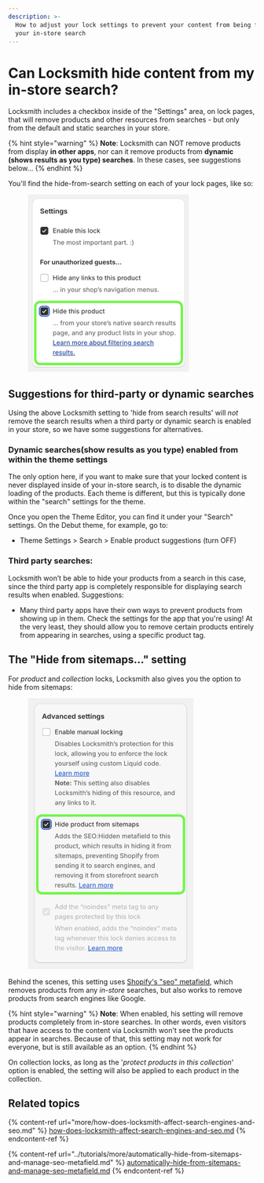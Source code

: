 ```yaml
---
description: >-
  How to adjust your lock settings to prevent your content from being found via
  your in-store search
---
```


# Can Locksmith hide content from my in-store search?

Locksmith includes a checkbox inside of the "Settings" area, on lock pages, that will remove products and other resources from searches - but only from the default and static searches in your store.&#x20;

{% hint style="warning" %}
**Note**: Locksmith can NOT remove products from display **in other apps**, nor can it remove products from **dynamic (shows results as you type) searches**. In these cases, see suggestions below...
{% endhint %}

You'll find the hide-from-search setting on each of your lock pages, like so:

<figure><img src="../.gitbook/assets/Screenshot 2024-04-18 at 1.07.26 AM.png" alt="" width="328"><figcaption></figcaption></figure>

## Suggestions for third-party or dynamic searches

Using the above Locksmith setting to 'hide from search results' will _not_ remove the search results when a third party or dynamic search is enabled in your store, so we have some suggestions for alternatives.

### **Dynamic searches(show results as you type) enabled from within the theme settings**

The only option here, if you want to make sure that your locked content is never displayed inside of your in-store search, is to disable the dynamic loading of the products. Each theme is different, but this is typically done within the "search" settings for the theme.&#x20;

Once you open the Theme Editor, you can find it under your "Search" settings. On the Debut theme, for example, go to:

* Theme Settings > Search > Enable product suggestions (turn OFF)

### **Third party searches**:&#x20;

Locksmith won’t be able to hide your products from a search in this case, since the third party app is completely responsible for displaying search results when enabled. Suggestions:

* Many third party apps have their own ways to prevent products from showing up in them. Check the settings for the app that you're using! At the very least, they should allow you to remove certain products entirely from appearing in searches, using a specific product tag.

## The "Hide from sitemaps..." setting

For _product_ and _collection_ locks, Locksmith also gives you the option to hide from sitemaps:

<figure><img src="../.gitbook/assets/Screenshot 2024-04-18 at 1.08.12 AM.png" alt="" width="337"><figcaption></figcaption></figure>

Behind the scenes, this setting uses [Shopify's "seo" metafield](https://shopify.dev/docs/apps/marketing/seo#step-2-hide-a-resource-from-search-engines-and-sitemaps), which removes products from any _in-store_ searches, but also works to remove products from search engines like Google.

{% hint style="warning" %}
**Note**: When enabled, his setting will remove products completely from in-store searches. In other words, even visitors that have access to the content via Locksmith won't see the products appear in searches. Because of that, this setting may not work for everyone, but is still available as an option.
{% endhint %}

On collection locks, as long as the '_protect products in this collection_' option is enabled, the setting will also be applied to each product in the collection.

## Related topics

{% content-ref url="more/how-does-locksmith-affect-search-engines-and-seo.md" %}
[how-does-locksmith-affect-search-engines-and-seo.md](more/how-does-locksmith-affect-search-engines-and-seo.md)
{% endcontent-ref %}

{% content-ref url="../tutorials/more/automatically-hide-from-sitemaps-and-manage-seo-metafield.md" %}
[automatically-hide-from-sitemaps-and-manage-seo-metafield.md](../tutorials/more/automatically-hide-from-sitemaps-and-manage-seo-metafield.md)
{% endcontent-ref %}
